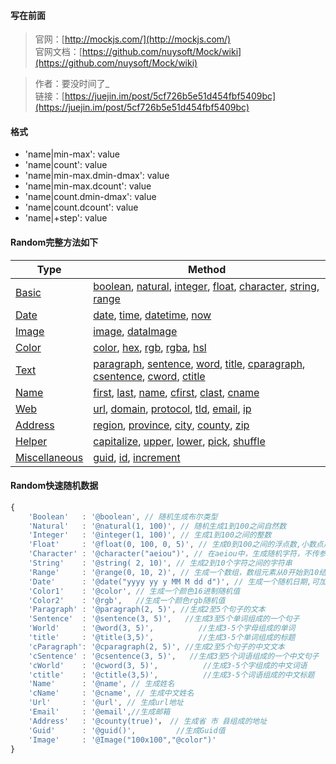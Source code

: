 #### 写在前面
> 官网：[http://mockjs.com/](http://mockjs.com/)  
> 官网文档：[https://github.com/nuysoft/Mock/wiki](https://github.com/nuysoft/Mock/wiki)

> 作者：要没时间了\_  
> 链接：[https://juejin.im/post/5cf726b5e51d454fbf5409bc](https://juejin.im/post/5cf726b5e51d454fbf5409bc)  

#### 格式
- 'name|min-max': value
- 'name|count': value
- 'name|min-max.dmin-dmax': value
- 'name|min-max.dcount': value
- 'name|count.dmin-dmax': value
- 'name|count.dcount': value
- 'name|+step': value

#### Random完整方法如下
Type   |Method
-------|--------
[Basic](https://github.com/nuysoft/Mock/wiki/Basic)|[boolean](https://github.com/nuysoft/Mock/wiki/Basic#randomboolean-min-max-current-), [natural](https://github.com/nuysoft/Mock/wiki/Basic#randomnatural-min-max-), [integer](https://github.com/nuysoft/Mock/wiki/Basic#randominteger-min-max-), [float](https://github.com/nuysoft/Mock/wiki/Basic#randomfloat-min-max-dmin-dmax-), [character](https://github.com/nuysoft/Mock/wiki/Basic#randomcharacter-pool-), [string](https://github.com/nuysoft/Mock/wiki/Basic#randomstring-pool-min-max-), [range](https://github.com/nuysoft/Mock/wiki/Basic#randomrange-start-stop-step-)
[Date](https://github.com/nuysoft/Mock/wiki/Date)|[date](https://github.com/nuysoft/Mock/wiki/Date#randomdate-format-), [time](https://github.com/nuysoft/Mock/wiki/Date#randomtime-format-), [datetime](https://github.com/nuysoft/Mock/wiki/Date#randomdatetime-format-), [now](https://github.com/nuysoft/Mock/wiki/Date#randomnow-unit-format-)
[Image](https://github.com/nuysoft/Mock/wiki/Image)|[image](https://github.com/nuysoft/Mock/wiki/Image#randomimage-size-background-foreground-format-text-), [dataImage](https://github.com/nuysoft/Mock/wiki/Image#randomdataimage-size-text-)
[Color](https://github.com/nuysoft/Mock/wiki/Color)|[color](https://github.com/nuysoft/Mock/wiki/Color#randomcolor), [hex](https://github.com/nuysoft/Mock/wiki/Color#randomhex), [rgb](https://github.com/nuysoft/Mock/wiki/Color#randomrgb), [rgba](https://github.com/nuysoft/Mock/wiki/Color#randomrgba), [hsl](https://github.com/nuysoft/Mock/wiki/Color#randomhsl)
[Text](https://github.com/nuysoft/Mock/wiki/Text)|[paragraph](https://github.com/nuysoft/Mock/wiki/Text#randomparagraph-min-max-), [sentence](https://github.com/nuysoft/Mock/wiki/Text#randomsentence-min-max-), [word](https://github.com/nuysoft/Mock/wiki/Text#randomword-min-max-), [title](https://github.com/nuysoft/Mock/wiki/Text#randomtitle-min-max-), [cparagraph](https://github.com/nuysoft/Mock/wiki/Text#randomcparagraph-min-max-), [csentence](https://github.com/nuysoft/Mock/wiki/Text#randomcsentence-min-max-), [cword](https://github.com/nuysoft/Mock/wiki/Text#randomcword-pool-min-max-), [ctitle](https://github.com/nuysoft/Mock/wiki/Text#randomctitle-min-max-)
[Name](https://github.com/nuysoft/Mock/wiki/Name)|[first](https://github.com/nuysoft/Mock/wiki/Name#randomfirst), [last](https://github.com/nuysoft/Mock/wiki/Name#randomlast), [name](https://github.com/nuysoft/Mock/wiki/Name#randomname-middle-), [cfirst](https://github.com/nuysoft/Mock/wiki/Name#randomcfirst), [clast](https://github.com/nuysoft/Mock/wiki/Name#randomclast), [cname](https://github.com/nuysoft/Mock/wiki/Name#randomcname)
[Web](https://github.com/nuysoft/Mock/wiki/Web)|[url](https://github.com/nuysoft/Mock/wiki/Web#randomurl-protocol-host-), [domain](https://github.com/nuysoft/Mock/wiki/Web#randomdomain), [protocol](https://github.com/nuysoft/Mock/wiki/Web#randomprotocol), [tld](https://github.com/nuysoft/Mock/wiki/Web#randomtld), [email](https://github.com/nuysoft/Mock/wiki/Web#randomemail-domain-), [ip](https://github.com/nuysoft/Mock/wiki/Web#randomip)
[Address](https://github.com/nuysoft/Mock/wiki/Address)|[region](https://github.com/nuysoft/Mock/wiki/Address#randomregion), [province](https://github.com/nuysoft/Mock/wiki/Address#randomprovince), [city](https://github.com/nuysoft/Mock/wiki/Address#randomcity-prefix-), [county](https://github.com/nuysoft/Mock/wiki/Address#randomcounty-prefix-), [zip](https://github.com/nuysoft/Mock/wiki/Address#randomzip)
[Helper](https://github.com/nuysoft/Mock/wiki/Helper)|[capitalize](https://github.com/nuysoft/Mock/wiki/Helper#randomcapitalize-word-), [upper](https://github.com/nuysoft/Mock/wiki/Helper#randomupper-str-), [lower](https://github.com/nuysoft/Mock/wiki/Helper#randomlower-str-), [pick](https://github.com/nuysoft/Mock/wiki/Helper#randompick-arr-), [shuffle](https://github.com/nuysoft/Mock/wiki/Helper#randomshuffle-arr-)
[Miscellaneous](https://github.com/nuysoft/Mock/wiki/Miscellaneous)|[guid](https://github.com/nuysoft/Mock/wiki/Miscellaneous#randomguid), [id](https://github.com/nuysoft/Mock/wiki/Miscellaneous#randomid), [increment](https://github.com/nuysoft/Mock/wiki/Miscellaneous#randomincrement-step-)

#### Random快速随机数据
``` js
{
    'Boolean'   : '@boolean', // 随机生成布尔类型
    'Natural'   : '@natural(1, 100)', // 随机生成1到100之间自然数
    'Integer'   : '@integer(1, 100)', // 生成1到100之间的整数
    'Float'     : '@float(0, 100, 0, 5)', // 生成0到100之间的浮点数,小数点后尾数为0到5位
    'Character' : '@character("aeiou")', // 在aeiou中，生成随机字符，不传参表示生成随机字符
    'String'    : '@string( 2, 10)', // 生成2到10个字符之间的字符串
    'Range'     : '@range(0, 10, 2)', // 生成一个数组，数组元素从0开始到10结束，间隔为2
    'Date'      : '@date("yyyy yy y MM M dd d")', // 生成一个随机日期,可加参数定义日期格式，默认yyyy-mm-dd
    'Color1'    : '@color', // 生成一个颜色16进制随机值
    'Color2'    : '@rgb',   //生成一个颜色rgb随机值
    'Paragraph' : '@paragraph(2, 5)', //生成2至5个句子的文本
    'Sentence'  : '@sentence(3, 5)',   //生成3至5个单词组成的一个句子
    'World'     : '@word(3, 5)',          //生成3-5个字母组成的单词
    'title'     : '@title(3,5)',          //生成3-5个单词组成的标题
    'cParagraph': '@cparagraph(2, 5)', //生成2至5个句子的中文文本
    'cSentence' : '@csentence(3, 5)',   //生成3至5个词语组成的一个中文句子
    'cWorld'    : '@cword(3, 5)',          //生成3-5个字组成的中文词语
    'ctitle'    : '@ctitle(3,5)',          //生成3-5个词语组成的中文标题
    'Name'      : '@name', // 生成姓名
    'cName'     : '@cname', // 生成中文姓名
    'Url'       : '@url', // 生成url地址
    'Email'     : '@email',//生成邮箱
    'Address'   : '@county(true)'， // 生成省 市 县组成的地址
    'Guid'      : '@guid()',         //生成Guid值
    'Image'     : '@Image("100x100","@color")'
}
```
